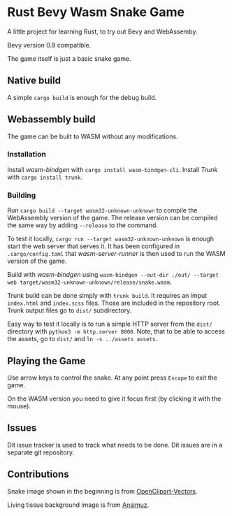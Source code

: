 # Rust Bevy Wasm Snake Game

A little project for learning Rust, to try out Bevy and WebAssemby.

Bevy version 0.9 compatible.

The game itself is just a basic snake game.

## Native build

A simple `cargo build` is enough for the debug build.

## Webassembly build

The game can be built to WASM without any modifications.

### Installation

Install _wasm-bindgen_ with `cargo install wasm-bindgen-cli`.
Install _Trunk_ with `cargo install trunk`.

### Building

Run `cargo build --target wasm32-unknown-unknown` to compile
the WebAssembly version of the game. The release version can
be compiled the same way by adding `--release` to the command.

To test it locally, `cargo run --target wasm32-unknown-unknown`
is enough start the web server that serves it.
It has been configured in `.cargo/config.toml` that _wasm-server-runner_
is then used to run the WASM version of the game.

Build with _wasm-bindgen_ using
`wasm-bindgen --out-dir ./out/ --target web target/wasm32-unknown-unknown/release/snake.wasm`.

Trunk build can be done simply with `trunk build`.
It requires an imput `index.html` and `index.scss` files.
Those are included in the repository root.
Trunk output files go to `dist/` subdirectory.

Easy way to test it locally is to run a simple HTTP server
from the `dist/` directory with `python3 -m http.server 8000`.
Note, that to be able to access the assets, go to `dist/` and
`ln -s ../assets assets`.

## Playing the Game

Use arrow keys to control the snake.
At any point press `Escape` to exit the game.

On the WASM version you need to give it focus first (by clicking
it with the mouse).

## Issues

Dit issue tracker is used to track what needs to be done.
Dit issues are in a separate git repository.

## Contributions

Snake image shown in the beginning is from
[OpenClipart-Vectors](https://pixabay.com/users/openclipart-vectors-30363/).

Living tissue background image is from
[Ansimuz](https://opengameart.org/content/living-tissue-background).
